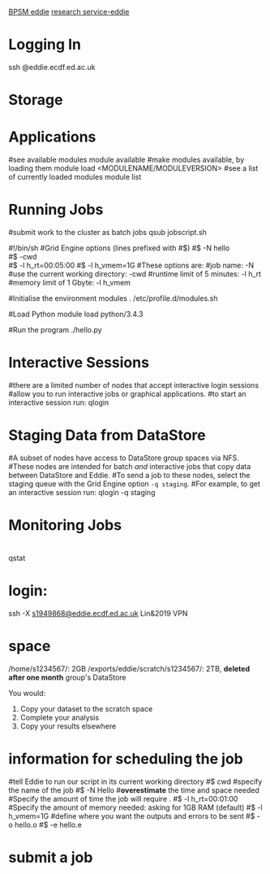 [BPSM eddie](http://129.215.170.35/07_Using_Eddie.html)
[research service-eddie](https://www.wiki.ed.ac.uk/display/ResearchServices/Anaconda)

# Logging In
ssh <YOUR UUN>@eddie.ecdf.ed.ac.uk
# Storage 

# Applications 
#see available modules
module available
#make modules available, by loading them
module load <MODULENAME/MODULEVERSION>
#see a list of currently loaded modules
module list
# Running Jobs 
#submit work to the cluster as batch jobs
qsub jobscript.sh

#!/bin/sh
#Grid Engine options (lines prefixed with #$)
#$ -N hello              
#$ -cwd                  
#$ -l h_rt=00:05:00 
#$ -l h_vmem=1G
#These options are:
#job name: -N
#use the current working directory: -cwd
#runtime limit of 5 minutes: -l h_rt
#memory limit of 1 Gbyte: -l h_vmem

#Initialise the environment modules
. /etc/profile.d/modules.sh
 
#Load Python
module load python/3.4.3
 
#Run the program
./hello.py
# Interactive Sessions 
#there are a limited number of nodes that accept interactive login sessions
#allow you to run interactive jobs or graphical applications. #to start an interactive session run:
qlogin
# Staging Data from DataStore 
#A subset of nodes have access to DataStore group spaces via NFS. 
#These nodes are intended for batch _and_ interactive jobs that copy data between DataStore and Eddie. 
#To send a job to these nodes, select the staging queue with the Grid Engine option `-q staging`. 
#For example, to get an interactive session run:
qlogin -q staging
# Monitoring Jobs 
#
qstat
# login:
ssh -X s1949868@eddie.ecdf.ed.ac.uk
Lin&2019
VPN
# space
/home/s1234567/: 2GB
/exports/eddie/scratch/s1234567/: 2TB, **deleted after one month**
group's DataStore

You would:
1.  Copy your dataset to the scratch space
2.  Complete your analysis
3.  Copy your results elsewhere
# information for scheduling the job
#tell Eddie to run our script in its current working directory
#$ cwd
#specify the name of the job
#$ -N Hello
#**overestimate** the time and space needed
#Specify the amount of time the job will require .
#$ -l h_rt=00:01:00
#Specify the amount of memory needed: asking for 1GB RAM (default)
#$ -l h_vmem=1G
#define where you want the outputs and errors to be sent
#$ -o hello.o
#$ -e hello.e

# submit a job

<!--stackedit_data:
eyJoaXN0b3J5IjpbMTk2NzUyOTgyNiwtMTAwMjUyOTcxMiwtMT
UwNjcyNzgwMiwzODk1MjUxMDYsLTEyMzE4ODM0NTYsNzIyNjIz
MTgwLDE1MTgwMzUwNjYsNDQ3NTY5Mzc4LDE3MDAyMDM2NjgsOD
U1NDkwMDcsLTE1NTc2NTUwNDMsNTU1MzEzMjExLDMwMzEyNjg3
NiwtMTM3NTM3MTIzNCwtNTM3NzM5MTQ1LC0xMzI3Njg4MjgyLD
cwMjAwMTIzMCwzNjk1NjAwNTBdfQ==
-->